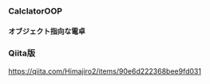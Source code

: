 ### CalclatorOOP
#### オブジェクト指向な電卓
### Qiita版
https://qiita.com/Himajiro2/items/90e6d222368bee9fd031
